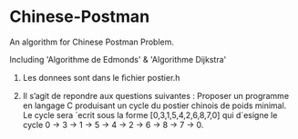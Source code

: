 # Chinese-Postman

An algorithm for Chinese Postman Problem.

Including 'Algorithme de Edmonds' & 'Algorithme Dijkstra'

1. Les donnees sont dans le ﬁchier postier.h

2. Il s’agit de repondre aux questions suivantes : 
  Proposer un programme en langage C produisant un cycle du  postier chinois  de poids minimal.
  Le cycle sera ´ecrit sous la forme [0,3,1,5,4,2,6,8,7,0] qui d´esigne le cycle 0 → 3 → 1 → 5 → 4 → 2 → 6 → 8 → 7 → 0.

